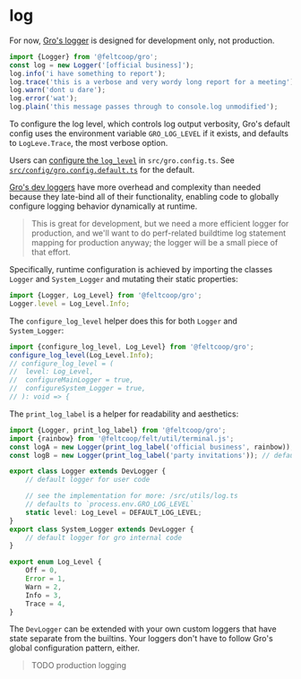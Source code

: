 # log

For now, [Gro's logger](/src/utils/log.ts) is designed for development only, not production.

```ts
import {Logger} from '@feltcoop/gro';
const log = new Logger('[official business]');
log.info('i have something to report');
log.trace('this is a verbose and very wordy long report for a meeting');
log.warn('dont u dare');
log.error('wat');
log.plain('this message passes through to console.log unmodified');
```

To configure the log level, which controls log output verbosity,
Gro's default config uses the environment variable `GRO_LOG_LEVEL` if it exists,
and defaults to `LogLeve.Trace`, the most verbose option.

Users can [configure the `log_level`](./config.md) in `src/gro.config.ts`.
See [`src/config/gro.config.default.ts`](/src/config/gro.config.default.ts)
for the default.

[Gro's dev loggers](/src/utils/log.ts) have more overhead and complexity than needed
because they late-bind all of their functionality,
enabling code to globally configure logging behavior dynamically at runtime.

> This is great for development, but we need a more efficient logger for production,
> and we'll want to do perf-related buildtime log statement mapping for production anyway;
> the logger will be a small piece of that effort.

Specifically, runtime configuration is achieved by
importing the classes `Logger` and `System_Logger`
and mutating their static properties:

```ts
import {Logger, Log_Level} from '@feltcoop/gro';
Logger.level = Log_Level.Info;
```

The `configure_log_level` helper does this for both `Logger` and `System_Logger`:

```ts
import {configure_log_level, Log_Level} from '@feltcoop/gro';
configure_log_level(Log_Level.Info);
// configure_log_level = (
// 	level: Log_Level,
// 	configureMainLogger = true,
// 	configureSystem_Logger = true,
// ): void => {
```

The `print_log_label` is a helper for readability and aesthetics:

```ts
import {Logger, print_log_label} from '@feltcoop/gro';
import {rainbow} from '@feltcoop/felt/util/terminal.js';
const logA = new Logger(print_log_label('official business', rainbow));
const logB = new Logger(print_log_label('party invitations')); // default color is `magenta`
```

```ts
export class Logger extends DevLogger {
	// default logger for user code

	// see the implementation for more: /src/utils/log.ts
	// defaults to `process.env.GRO_LOG_LEVEL`
	static level: Log_Level = DEFAULT_LOG_LEVEL;
}
export class System_Logger extends DevLogger {
	// default logger for gro internal code
}

export enum Log_Level {
	Off = 0,
	Error = 1,
	Warn = 2,
	Info = 3,
	Trace = 4,
}
```

The `DevLogger` can be extended with your own custom loggers
that have state separate from the builtins.
Your loggers don't have to follow Gro's global configuration pattern, either.

> TODO production logging

